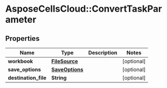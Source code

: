 # AsposeCellsCloud::ConvertTaskParameter

## Properties
Name | Type | Description | Notes
------------ | ------------- | ------------- | -------------
**workbook** | [**FileSource**](FileSource.md) |  | [optional] 
**save_options** | [**SaveOptions**](SaveOptions.md) |  | [optional] 
**destination_file** | **String** |  | [optional] 


